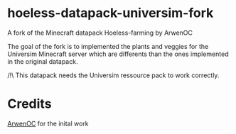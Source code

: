 # hoeless-datapack-universim-fork
A fork of the Minecraft datapack Hoeless-farming by ArwenOC

The goal of the fork is to implemented the plants and veggies for the Universim Minecraft server which are differents than the ones implemented in the original datapack.

/!\ This datapack needs the Universim ressource pack to work correctly.

# Credits

[ArwenOC](https://www.planetminecraft.com/member/arwenoc/) for the inital work